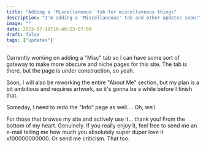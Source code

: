 ```yaml
---
title: "Adding a 'Miscellaneous' tab for miscellaneous things"
description: "I'm adding a 'Miscellaneous' tab and other updates soon!"
image: ""
date: 2023-07-19T19:40:23-07:00
draft: false
tags: ["updates"]
---
```


Currently working on adding a "Misc" tab so I can have some sort of gateway to make more obscure and niche pages for this site. The tab is there, but the page is under construction, so yeah. 

Soon, I will also be reworking the entire "About Me" section, but my plan is a bit ambitious and requires artwork, so it's gonna be a while before I finish that. 

Someday, I need to redo the "Info" page as well.... Oh, well.

For those that browse my site and actively use it... thank you! From the bottom of my heart. Genuinely. If you really enjoy it, feel free to send me an e-mail telling me how much you absolutely super duper love it x100000000000. Or send me criticism. That too.